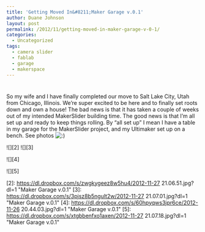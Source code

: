 ```yaml
---
title: 'Getting Moved In&#8211;Maker Garage v.0.1'
author: Duane Johnson
layout: post
permalink: /2012/11/getting-moved-in-maker-garage-v-0-1/
categories:
  - Uncategorized
tags:
  - camera slider
  - fablab
  - garage
  - makerspace
---
```

# 

So my wife and I have finally completed our move to Salt Lake City, Utah from Chicago, Illinois. We’re super excited to be here and to finally set roots down and own a house! The bad news is that it has taken a couple of weeks out of my intended MakerSlider building time. The good news is that I’m all set up and ready to keep things rolling. By “all set up” I mean I have a table in my garage for the MakerSlider project, and my Ultimaker set up on a bench. See photos ![:)][1] 

 [1]: http://makerslider.com/wp/wp-includes/images/smilies/icon_smile.gif

![][2] 
![][3]

![][4]

![][5] 

 [2]: https://dl.dropbox.com/s/zwgkygeez8w5hu4/2012-11-27 21.06.51.jpg?dl=1 "Maker Garage v.0.1"
 [3]: https://dl.dropbox.com/s/3pjsz8b5ngult2w/2012-11-27 21.07.01.jpg?dl=1 "Maker Garage v.0.1"
 [4]: https://dl.dropbox.com/s/60hpyqws3jpr6ce/2012-11-26 20.44.03.jpg?dl=1 "Maker Garage v.0.1"
 [5]: https://dl.dropbox.com/s/xtgbbenfxo1axen/2012-11-27 21.07.18.jpg?dl=1 "Maker Garage v.0.1"